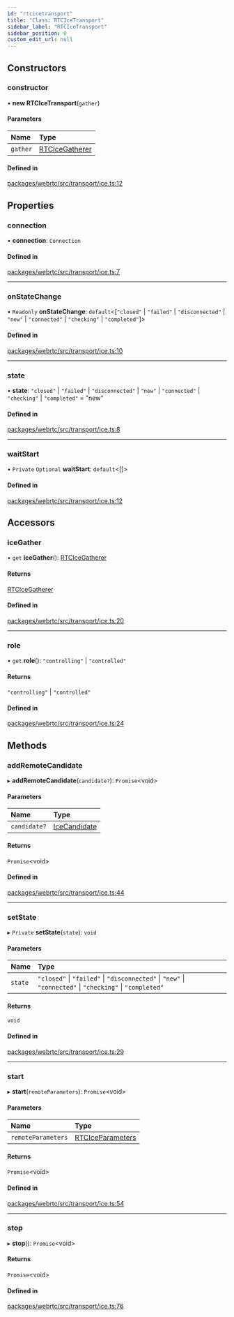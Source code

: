 ```yaml
---
id: "rtcicetransport"
title: "Class: RTCIceTransport"
sidebar_label: "RTCIceTransport"
sidebar_position: 0
custom_edit_url: null
---
```


## Constructors

### constructor

• **new RTCIceTransport**(`gather`)

#### Parameters

| Name | Type |
| :------ | :------ |
| `gather` | [RTCIceGatherer](rtcicegatherer.md) |

#### Defined in

[packages/webrtc/src/transport/ice.ts:12](https://github.com/shinyoshiaki/werift-webrtc/blob/8a77e73/packages/webrtc/src/transport/ice.ts#L12)

## Properties

### connection

• **connection**: `Connection`

#### Defined in

[packages/webrtc/src/transport/ice.ts:7](https://github.com/shinyoshiaki/werift-webrtc/blob/8a77e73/packages/webrtc/src/transport/ice.ts#L7)

___

### onStateChange

• `Readonly` **onStateChange**: `default`<[``"closed"`` \| ``"failed"`` \| ``"disconnected"`` \| ``"new"`` \| ``"connected"`` \| ``"checking"`` \| ``"completed"``]\>

#### Defined in

[packages/webrtc/src/transport/ice.ts:10](https://github.com/shinyoshiaki/werift-webrtc/blob/8a77e73/packages/webrtc/src/transport/ice.ts#L10)

___

### state

• **state**: ``"closed"`` \| ``"failed"`` \| ``"disconnected"`` \| ``"new"`` \| ``"connected"`` \| ``"checking"`` \| ``"completed"`` = "new"

#### Defined in

[packages/webrtc/src/transport/ice.ts:8](https://github.com/shinyoshiaki/werift-webrtc/blob/8a77e73/packages/webrtc/src/transport/ice.ts#L8)

___

### waitStart

• `Private` `Optional` **waitStart**: `default`<[]\>

#### Defined in

[packages/webrtc/src/transport/ice.ts:12](https://github.com/shinyoshiaki/werift-webrtc/blob/8a77e73/packages/webrtc/src/transport/ice.ts#L12)

## Accessors

### iceGather

• `get` **iceGather**(): [RTCIceGatherer](rtcicegatherer.md)

#### Returns

[RTCIceGatherer](rtcicegatherer.md)

#### Defined in

[packages/webrtc/src/transport/ice.ts:20](https://github.com/shinyoshiaki/werift-webrtc/blob/8a77e73/packages/webrtc/src/transport/ice.ts#L20)

___

### role

• `get` **role**(): ``"controlling"`` \| ``"controlled"``

#### Returns

``"controlling"`` \| ``"controlled"``

#### Defined in

[packages/webrtc/src/transport/ice.ts:24](https://github.com/shinyoshiaki/werift-webrtc/blob/8a77e73/packages/webrtc/src/transport/ice.ts#L24)

## Methods

### addRemoteCandidate

▸ **addRemoteCandidate**(`candidate?`): `Promise`<void\>

#### Parameters

| Name | Type |
| :------ | :------ |
| `candidate?` | [IceCandidate](icecandidate.md) |

#### Returns

`Promise`<void\>

#### Defined in

[packages/webrtc/src/transport/ice.ts:44](https://github.com/shinyoshiaki/werift-webrtc/blob/8a77e73/packages/webrtc/src/transport/ice.ts#L44)

___

### setState

▸ `Private` **setState**(`state`): `void`

#### Parameters

| Name | Type |
| :------ | :------ |
| `state` | ``"closed"`` \| ``"failed"`` \| ``"disconnected"`` \| ``"new"`` \| ``"connected"`` \| ``"checking"`` \| ``"completed"`` |

#### Returns

`void`

#### Defined in

[packages/webrtc/src/transport/ice.ts:29](https://github.com/shinyoshiaki/werift-webrtc/blob/8a77e73/packages/webrtc/src/transport/ice.ts#L29)

___

### start

▸ **start**(`remoteParameters`): `Promise`<void\>

#### Parameters

| Name | Type |
| :------ | :------ |
| `remoteParameters` | [RTCIceParameters](rtciceparameters.md) |

#### Returns

`Promise`<void\>

#### Defined in

[packages/webrtc/src/transport/ice.ts:54](https://github.com/shinyoshiaki/werift-webrtc/blob/8a77e73/packages/webrtc/src/transport/ice.ts#L54)

___

### stop

▸ **stop**(): `Promise`<void\>

#### Returns

`Promise`<void\>

#### Defined in

[packages/webrtc/src/transport/ice.ts:76](https://github.com/shinyoshiaki/werift-webrtc/blob/8a77e73/packages/webrtc/src/transport/ice.ts#L76)
